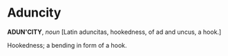 # Aduncity

**ADUN'CITY**, _noun_ \[Latin aduncitas, hookedness, of ad and uncus, a hook.\]

Hookedness; a bending in form of a hook.